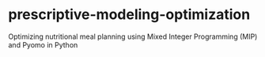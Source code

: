 # prescriptive-modeling-optimization
Optimizing nutritional meal planning using Mixed Integer Programming (MIP) and Pyomo in Python
